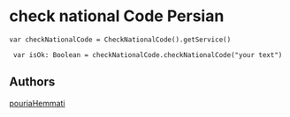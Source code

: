 # check national Code Persian


  
  ```
  var checkNationalCode = CheckNationalCode().getService()
  
   var isOk: Boolean = checkNationalCode.checkNationalCode("your text")
  ```
  
  ## Authors

[pouriaHemmati](https://github.com/pouriaHemmati)
